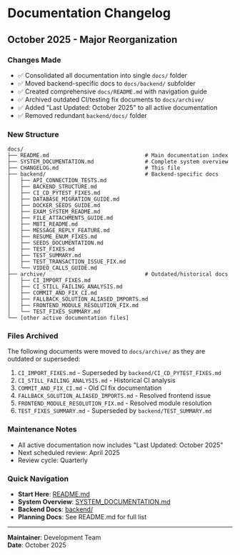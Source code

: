 # Documentation Changelog

## October 2025 - Major Reorganization

### Changes Made
- ✅ Consolidated all documentation into single `docs/` folder
- ✅ Moved backend-specific docs to `docs/backend/` subfolder
- ✅ Created comprehensive `docs/README.md` with navigation guide
- ✅ Archived outdated CI/testing fix documents to `docs/archive/`
- ✅ Added "Last Updated: October 2025" to all active documentation
- ✅ Removed redundant `backend/docs/` folder

### New Structure
```
docs/
├── README.md                              # Main documentation index
├── SYSTEM_DOCUMENTATION.md                # Complete system overview
├── CHANGELOG.md                           # This file
├── backend/                               # Backend-specific docs
│   ├── API_CONNECTION_TESTS.md
│   ├── BACKEND_STRUCTURE.md
│   ├── CI_CD_PYTEST_FIXES.md
│   ├── DATABASE_MIGRATION_GUIDE.md
│   ├── DOCKER_SEEDS_GUIDE.md
│   ├── EXAM_SYSTEM_README.md
│   ├── FILE_ATTACHMENTS_GUIDE.md
│   ├── MBTI_README.md
│   ├── MESSAGE_REPLY_FEATURE.md
│   ├── RESUME_ENUM_FIXES.md
│   ├── SEEDS_DOCUMENTATION.md
│   ├── TEST_FIXES.md
│   ├── TEST_SUMMARY.md
│   ├── TEST_TRANSACTION_ISSUE_FIX.md
│   └── VIDEO_CALLS_GUIDE.md
├── archive/                               # Outdated/historical docs
│   ├── CI_IMPORT_FIXES.md
│   ├── CI_STILL_FAILING_ANALYSIS.md
│   ├── COMMIT_AND_FIX_CI.md
│   ├── FALLBACK_SOLUTION_ALIASED_IMPORTS.md
│   ├── FRONTEND_MODULE_RESOLUTION_FIX.md
│   └── TEST_FIXES_SUMMARY.md
└── [other active documentation files]
```

### Files Archived
The following documents were moved to `docs/archive/` as they are outdated or superseded:
1. `CI_IMPORT_FIXES.md` - Superseded by `backend/CI_CD_PYTEST_FIXES.md`
2. `CI_STILL_FAILING_ANALYSIS.md` - Historical CI analysis
3. `COMMIT_AND_FIX_CI.md` - Old CI fix documentation
4. `FALLBACK_SOLUTION_ALIASED_IMPORTS.md` - Resolved frontend issue
5. `FRONTEND_MODULE_RESOLUTION_FIX.md` - Resolved module resolution
6. `TEST_FIXES_SUMMARY.md` - Superseded by `backend/TEST_SUMMARY.md`

### Maintenance Notes
- All active documentation now includes "Last Updated: October 2025"
- Next scheduled review: April 2025
- Review cycle: Quarterly

### Quick Navigation
- **Start Here**: [README.md](README.md)
- **System Overview**: [SYSTEM_DOCUMENTATION.md](SYSTEM_DOCUMENTATION.md)
- **Backend Docs**: [backend/](backend/)
- **Planning Docs**: See README.md for full list

---

**Maintainer**: Development Team  
**Date**: October 2025
